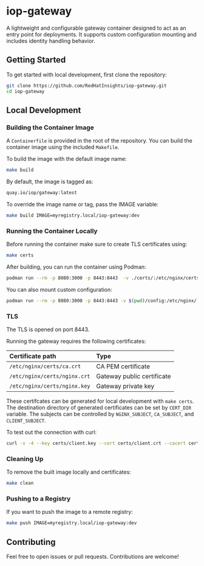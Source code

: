 # iop-gateway

A lightweight and configurable gateway container designed to act as an entry point for deployments. It supports custom configuration mounting and includes identity handling behavior.

## Getting Started

To get started with local development, first clone the repository:

```bash
git clone https://github.com/RedHatInsights/iop-gateway.git
cd iop-gateway
```

## Local Development

### Building the Container Image

A `Containerfile` is provided in the root of the repository. You can build the container image using the included `Makefile`.

To build the image with the default image name:

```bash
make build
```
By default, the image is tagged as:

```bash
quay.io/iop/gateway:latest
```

To override the image name or tag, pass the IMAGE variable:

```bash
make build IMAGE=myregistry.local/iop-gateway:dev
```

### Running the Container Locally

Before running the container make sure to create TLS certificates using:
```bash
make certs
```

After building, you can run the container using Podman:

```bash
podman run --rm -p 8080:3000 -p 8443:8443  -v ./certs/:/etc/nginx/certs:Z myregistry.local/iop-gateway:dev
```

You can also mount custom configuration:

```bash
podman run --rm -p 8080:3000 -p 8443:8443 -v $(pwd)/config:/etc/nginx/:Z myregistry.local/iop-gateway:dev
```

### TLS

The TLS is opened on port 8443.

Running the gateway requires the following certificates:

| Certificate path             | Type                       |
| :--------------------------- | :------------------------- |
| `/etc/nginx/certs/ca.crt`    | CA PEM certificate         |
| `/etc/nginx/certs/nginx.crt` | Gateway public certificate |
| `/etc/nginx/certs/nginx.key` | Gateway private key        |

These certifcates can be generated for local development with `make certs`.
The destination directory of generated certificates can be set by `CERT_DIR` variable.
The subjects can be controlled by `NGINX_SUBJECT`, `CA_SUBJECT`, and `CLIENT_SUBJECT`.

To test out the connection with curl:
```bash
curl -v -4 --key certs/client.key --cert certs/client.crt --cacert certs/ca.crt https://localhost:8443
```


### Cleaning Up
To remove the built image locally and certificates:

```bash
make clean
```

### Pushing to a Registry
If you want to push the image to a remote registry:

```bash
make push IMAGE=myregistry.local/iop-gateway:dev
```

## Contributing
Feel free to open issues or pull requests. Contributions are welcome!
